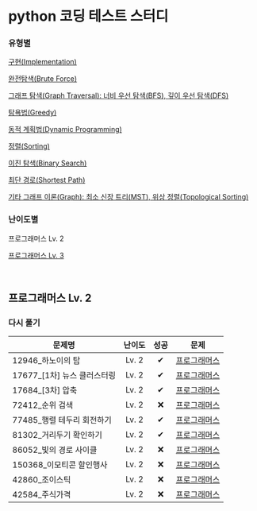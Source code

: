 # python 코딩 테스트 스터디
### 유형별
[구현(Implementation)](../implementation/README.md)

[완전탐색(Brute Force)](../brute_force/README.md)

[그래프 탐색(Graph Traversal): 너비 우선 탐색(BFS), 깊이 우선 탐색(DFS)](../graph_traversal/README.md)

[탐욕법(Greedy)](../greedy/README.md)

[동적 계획법(Dynamic Programming)](../dynamic_programming/README.md)

[정렬(Sorting)](../sorting/README.md)

[이진 탐색(Binary Search)](../binary_search/README.md)

[최단 경로(Shortest Path)](../shortest_path/README.md)

[기타 그래프 이론(Graph): 최소 신장 트리(MST), 위상 정렬(Topological Sorting)](../graph/README.md)

### 난이도별
프로그래머스 Lv. 2

[프로그래머스 Lv. 3](../Programmers/Programmers_Lv3/README.md)

<br>

## 프로그래머스 Lv. 2
### 다시 풀기
|문제명|난이도|성공|문제|
|-----|:----:|:----:|:----:|
|12946_하노이의 탑|Lv. 2|✔|[프로그래머스](https://school.programmers.co.kr/learn/courses/30/lessons/12946)|
|17677_[1차] 뉴스 클러스터링|Lv. 2|✔|[프로그래머스](https://school.programmers.co.kr/learn/courses/30/lessons/17677)|
|17684_[3차] 압축|Lv. 2|✔|[프로그래머스](https://school.programmers.co.kr/learn/courses/30/lessons/17684)|
|72412_순위 검색|Lv. 2|❌|[프로그래머스](https://school.programmers.co.kr/learn/courses/30/lessons/72412)|
|77485_행렬 테두리 회전하기|Lv. 2|✔|[프로그래머스](https://school.programmers.co.kr/learn/courses/30/lessons/77485)|
|81302_거리두기 확인하기|Lv. 2|✔|[프로그래머스](https://school.programmers.co.kr/learn/courses/30/lessons/81302)|
|86052_빛의 경로 사이클|Lv. 2|❌|[프로그래머스](https://school.programmers.co.kr/learn/courses/30/lessons/86052)|
|150368_이모티콘 할인행사|Lv. 2|❌|[프로그래머스](https://school.programmers.co.kr/learn/courses/30/lessons/150368)|
|42860_조이스틱|Lv. 2|❌|[프로그래머스](https://school.programmers.co.kr/learn/courses/30/lessons/42860)|
|42584_주식가격|Lv. 2|❌|[프로그래머스](https://school.programmers.co.kr/learn/courses/30/lessons/42584)|

